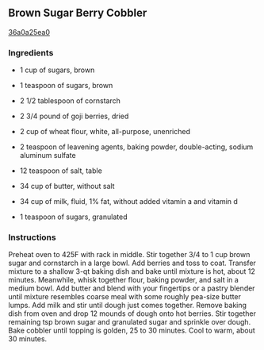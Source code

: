 ## Brown Sugar Berry Cobbler

[36a0a25ea0](http://www.food.com/recipe/brown-sugar-berry-cobbler-420292)

### Ingredients

 - 1 cup of sugars, brown

 - 1 teaspoon of sugars, brown

 - 2 1/2 tablespoon of cornstarch

 - 2 3/4 pound of goji berries, dried

 - 2 cup of wheat flour, white, all-purpose, unenriched

 - 2 teaspoon of leavening agents, baking powder, double-acting, sodium aluminum sulfate

 - 12 teaspoon of salt, table

 - 34 cup of butter, without salt

 - 34 cup of milk, fluid, 1% fat, without added vitamin a and vitamin d

 - 1 teaspoon of sugars, granulated

### Instructions

Preheat oven to 425F with rack in middle. Stir together 3/4 to 1 cup brown sugar and cornstarch in a large bowl. Add berries and toss to coat. Transfer mixture to a shallow 3-qt baking dish and bake until mixture is hot, about 12 minutes. Meanwhile, whisk together flour, baking powder, and salt in a medium bowl. Add butter and blend with your fingertips or a pastry blender until mixture resembles coarse meal with some roughly pea-size butter lumps. Add milk and stir until dough just comes together. Remove baking dish from oven and drop 12 mounds of dough onto hot berries. Stir together remaining tsp brown sugar and granulated sugar and sprinkle over dough. Bake cobbler until topping is golden, 25 to 30 minutes. Cool to warm, about 30 minutes.